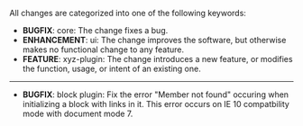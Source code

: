 All changes are categorized into one of the following keywords:

- **BUGFIX**:      core: The change fixes a bug.
- **ENHANCEMENT**: ui: The change improves the software, but otherwise makes no
                   functional change to any feature.
- **FEATURE**:     xyz-plugin: The change introduces a new feature, or modifies the function,
                   usage, or intent of an existing one.

----

- **BUGFIX**: block plugin: Fix the error "Member not found" occuring when initializing a block
              with links in it. This error occurs on IE 10 compatbility mode with document mode 7.
